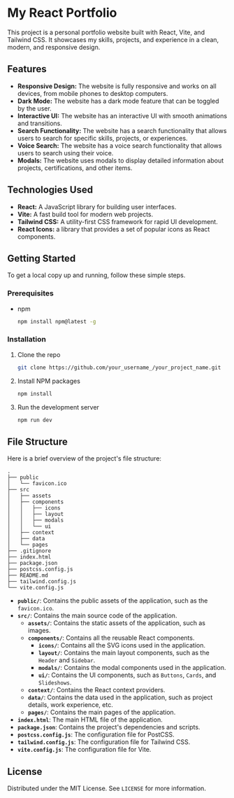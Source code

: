 # My React Portfolio

This project is a personal portfolio website built with React, Vite, and Tailwind CSS. It showcases my skills, projects, and experience in a clean, modern, and responsive design.

## Features

*   **Responsive Design:** The website is fully responsive and works on all devices, from mobile phones to desktop computers.
*   **Dark Mode:** The website has a dark mode feature that can be toggled by the user.
*   **Interactive UI:** The website has an interactive UI with smooth animations and transitions.
*   **Search Functionality:** The website has a search functionality that allows users to search for specific skills, projects, or experiences.
*   **Voice Search:** The website has a voice search functionality that allows users to search using their voice.
*   **Modals:** The website uses modals to display detailed information about projects, certifications, and other items.

## Technologies Used

*   **React:** A JavaScript library for building user interfaces.
*   **Vite:** A fast build tool for modern web projects.
*   **Tailwind CSS:** A utility-first CSS framework for rapid UI development.
*   **React Icons:** a library that provides a set of popular icons as React components.

## Getting Started

To get a local copy up and running, follow these simple steps.

### Prerequisites

*   npm
    ```sh
    npm install npm@latest -g
    ```

### Installation

1.  Clone the repo
    ```sh
    git clone https://github.com/your_username_/your_project_name.git
    ```
2.  Install NPM packages
    ```sh
    npm install
    ```
3.  Run the development server
    ```sh
    npm run dev
    ```

## File Structure

Here is a brief overview of the project's file structure:

```
.
├── public
│   └── favicon.ico
├── src
│   ├── assets
│   ├── components
│   │   ├── icons
│   │   ├── layout
│   │   ├── modals
│   │   └── ui
│   ├── context
│   ├── data
│   └── pages
├── .gitignore
├── index.html
├── package.json
├── postcss.config.js
├── README.md
├── tailwind.config.js
└── vite.config.js
```

*   **`public/`**: Contains the public assets of the application, such as the `favicon.ico`.
*   **`src/`**: Contains the main source code of the application.
    *   **`assets/`**: Contains the static assets of the application, such as images.
    *   **`components/`**: Contains all the reusable React components.
        *   **`icons/`**: Contains all the SVG icons used in the application.
        *   **`layout/`**: Contains the main layout components, such as the `Header` and `Sidebar`.
        *   **`modals/`**: Contains the modal components used in the application.
        *   **`ui/`**: Contains the UI components, such as `Buttons`, `Cards`, and `Slideshows`.
    *   **`context/`**: Contains the React context providers.
    *   **`data/`**: Contains the data used in the application, such as project details, work experience, etc.
    *   **`pages/`**: Contains the main pages of the application.
*   **`index.html`**: The main HTML file of the application.
*   **`package.json`**: Contains the project's dependencies and scripts.
*   **`postcss.config.js`**: The configuration file for PostCSS.
*   **`tailwind.config.js`**: The configuration file for Tailwind CSS.
*   **`vite.config.js`**: The configuration file for Vite.

## License

Distributed under the MIT License. See `LICENSE` for more information.